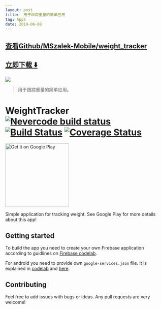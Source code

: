 ```yaml
---
layout: post
title:  用于跟踪重量的简单应用
tag: Apps
date: 2019-06-08
---
```


 

## [查看Github/MSzalek-Mobile/weight_tracker](http://github.com/MSzalek-Mobile/weight_tracker)
## [立即下载 ️⬇️ ](https://codeload.github.com/MSzalek-Mobile/weight_tracker/zip/master) 


 
![](https://flutterawesome.com/content/images/2018/11/Weight-Tracker.jpg)
 
>
> 用于跟踪重量的简单应用。
>

 
# WeightTracker [![Nevercode build status](https://app.nevercode.io/api/projects/c3ffa8f5-0afe-45b1-afeb-67478b294cba/workflows/1e254e1b-5b96-4e00-ab37-c4347e44dd1d/status_badge.svg?branch=master)](https://app.nevercode.io/#/project/c3ffa8f5-0afe-45b1-afeb-67478b294cba/workflow/1e254e1b-5b96-4e00-ab37-c4347e44dd1d/latestBuild?branch=master) [![Build Status](https://travis-ci.org/MSzalek-Mobile/weight_tracker.svg?branch=master)](https://travis-ci.org/MSzalek-Mobile/weight_tracker) [![Coverage Status](https://coveralls.io/repos/github/MSzalek-Mobile/weight_tracker/badge.svg?branch=master)](https://coveralls.io/github/MSzalek-Mobile/weight_tracker?branch=master)

<a href='https://play.google.com/store/apps/details?id=com.mszalek.weight_tracker&pcampaignid=MKT-Other-global-all-co-prtnr-py-PartBadge-Mar2515-1'><img alt='Get it on Google Play' src='https://play.google.com/intl/en_us/badges/images/generic/en_badge_web_generic.png' width="200px"/></a>

Simple application for tracking weight. See Google Play for more details about this app!

## Getting started

To build the app you need to create your own Firebase application according to guidlines on [Firebase codelab](https://codelabs.developers.google.com/codelabs/flutter-firebase/#4).

For android you need to provide own `google-services.json` file. It is explained in [codelab](https://codelabs.developers.google.com/codelabs/flutter-firebase/#4) and [here](https://firebase.google.com/docs/android/setup?authuser=0).

## Contributing

Feel free to add issues with bugs or ideas. Any pull requests are very welcome!


